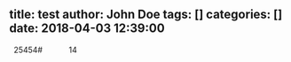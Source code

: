 title: test
author: John Doe
tags: []
categories: []
date: 2018-04-03 12:39:00
---
  25454#            14